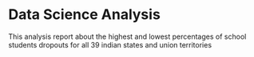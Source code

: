 # Data Science Analysis 
 This analysis report about the highest and lowest percentages of school students dropouts for all 39 indian states and union territories 
